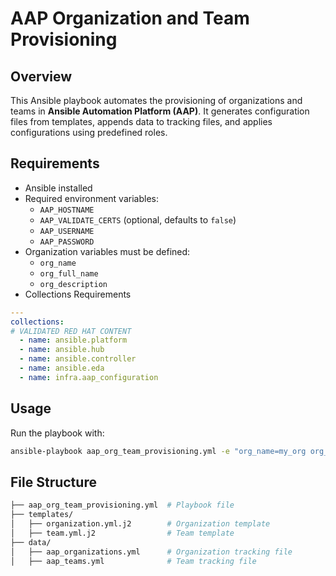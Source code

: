 # AAP Organization and Team Provisioning

## Overview
This Ansible playbook automates the provisioning of organizations and teams in **Ansible Automation Platform (AAP)**. It generates configuration files from templates, appends data to tracking files, and applies configurations using predefined roles.

## Requirements
- Ansible installed
- Required environment variables:
  - `AAP_HOSTNAME`
  - `AAP_VALIDATE_CERTS` (optional, defaults to `false`)
  - `AAP_USERNAME`
  - `AAP_PASSWORD`
- Organization variables must be defined:
  - `org_name`
  - `org_full_name`
  - `org_description`
- Collections Requirements
```yaml
---
collections:
# VALIDATED RED HAT CONTENT
  - name: ansible.platform
  - name: ansible.hub
  - name: ansible.controller
  - name: ansible.eda
  - name: infra.aap_configuration
```
## Usage
Run the playbook with:

```sh
ansible-playbook aap_org_team_provisioning.yml -e "org_name=my_org org_full_name='My Organization' org_description='Description here'"
```

## File Structure
```sh
├── aap_org_team_provisioning.yml  # Playbook file
├── templates/
│   ├── organization.yml.j2        # Organization template
│   ├── team.yml.j2                # Team template
├── data/
│   ├── aap_organizations.yml      # Organization tracking file
│   ├── aap_teams.yml              # Team tracking file
```
